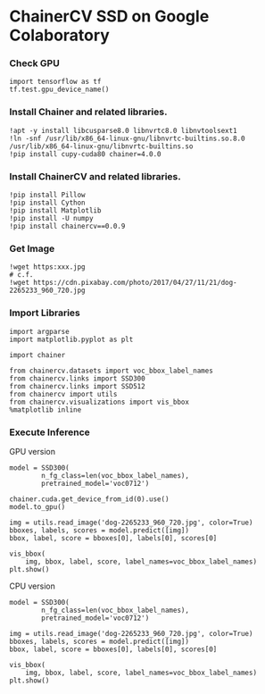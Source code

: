 

# ChainerCV SSD on Google Colaboratory


### Check GPU
```
import tensorflow as tf
tf.test.gpu_device_name()
```

### Install Chainer and related libraries.

```
!apt -y install libcusparse8.0 libnvrtc8.0 libnvtoolsext1
!ln -snf /usr/lib/x86_64-linux-gnu/libnvrtc-builtins.so.8.0 /usr/lib/x86_64-linux-gnu/libnvrtc-builtins.so
!pip install cupy-cuda80 chainer=4.0.0
```

### Install ChainerCV and related libraries.

```
!pip install Pillow
!pip install Cython
!pip install Matplotlib
!pip install -U numpy
!pip install chainercv==0.0.9
```

### Get Image
```
!wget https:xxx.jpg
# c.f. 
!wget https://cdn.pixabay.com/photo/2017/04/27/11/21/dog-2265233_960_720.jpg
```

### Import Libraries

```
import argparse
import matplotlib.pyplot as plt

import chainer

from chainercv.datasets import voc_bbox_label_names
from chainercv.links import SSD300
from chainercv.links import SSD512
from chainercv import utils
from chainercv.visualizations import vis_bbox
%matplotlib inline
```

### Execute Inference

GPU version

```
model = SSD300(
        n_fg_class=len(voc_bbox_label_names),
        pretrained_model='voc0712')

chainer.cuda.get_device_from_id(0).use()
model.to_gpu()

img = utils.read_image('dog-2265233_960_720.jpg', color=True)
bboxes, labels, scores = model.predict([img])
bbox, label, score = bboxes[0], labels[0], scores[0]

vis_bbox(
    img, bbox, label, score, label_names=voc_bbox_label_names)
plt.show()
```

CPU version

```
model = SSD300(
        n_fg_class=len(voc_bbox_label_names),
        pretrained_model='voc0712')

img = utils.read_image('dog-2265233_960_720.jpg', color=True)
bboxes, labels, scores = model.predict([img])
bbox, label, score = bboxes[0], labels[0], scores[0]

vis_bbox(
    img, bbox, label, score, label_names=voc_bbox_label_names)
plt.show()
```


